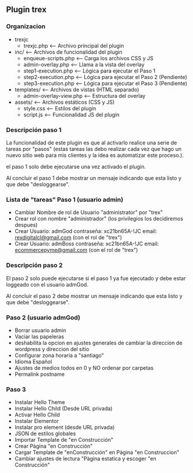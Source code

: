 ## Plugin trex 

### Organizacion
* trexjc
	* trexjc.php	<-- Archivo principal del plugin
* inc/  <-- Archivos de funcionalidad del plugin
	* enqueue-scripts.php  <-- Carga los archivos CSS y JS
	* admin-overlay.php  <-- Llama a la vista del overlay
	* step1-execution.php  <-- Lógica para ejecutar el Paso 1
	* step2-execution.php  <-- Lógica para ejecutar el Paso 2 (Pendiente)
	* step3-execution.php  <-- Lógica para ejecutar el Paso 3 (Pendiente)
* templates/  <-- Archivos de vistas (HTML separado)
	* admin-overlay-view.php  <-- Estructura del overlay
* assets/  <-- Archivos estáticos (CSS y JS)
	* style.css  <-- Estilos del plugin
	* script.js  <-- Funcionalidad JS del plugin









	
### Descripción paso 1
La funcionalidad de este plugin es que al activarlo realice una serie de tareas por "pasos" (estas tareas las debo realizar cada vez que hago un nuevo sitio web para mis clientes y la idea es automatizar este proceso.).

el paso 1 solo debe ejecutarse una vez activado el plugin.

Al concluir el paso 1 debe mostrar un mensaje indicando que esta listo y que debe "desloggearse".

### Lista de "tareas" Paso 1 (usuario admin)
* Cambiar Nombre de rol de Usuario "administrator" por "trex"
* Crear rol con nombre "administrador" (los privilegios los decidiremos despues)
* Crear Usuario: admGod contraseña: xc21bn65A-!JC email: rexdigitalcl@gmail.com (con el rol de "trex")
*  Crear Usuario: admBoss contraseña: xc21bn65A-!JC email: ecommercepyme@gmail.com (con el rol de "trex")


### Descripción paso 2
El paso 2 solo puede ejecutarse si el paso 1 ya fue ejecutado y debe estar loggeado con el usuario admGod. 

Al concluir el paso 2 debe mostrar un mensaje indicando que esta listo y que debe "desloggearse".


### Paso 2 (usuario admGod)
* Borrar usuario admin
* Vaciar las papeleras
* deshabilita la opcion en ajustes generales de cambiar la direccion de wordpress y direccion del sitio
* Configurar zona horaria a "santiago"
* Idioma Español
* Ajustes de medios todos en 0 y NO ordenar por carpetas
* Permalink postname








### Paso 3
* Instalar Hello Theme
* Instalar Hello Child (Desde URL privada)
* Activar Hello Child
* Instalar Elementor
* Instalar pro element (desde URL privada)
* JSON de estilos globales
* Importar Template de "en Construcción"
* Crear Pàgina "en Construcción"
* Cargar Template de "enConstrucción" en Pàgina "en Construccion"
* Cambiar ajustes de lectura "Pàgina estatica y escoger "en Construcción"
